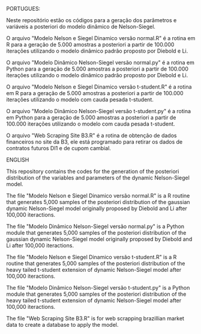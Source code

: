 PORTUGUES:

Neste repositório estão os códigos para a geração dos parâmetros e variáveis a posteriori do modelo dinâmico de Nelson-Siegel.

O arquivo "Modelo Nelson e Siegel Dinamico versão normal.R" é a rotina em R para a geração de 5.000 amostras a posteriori a partir de 100.000 iterações utilizando o modelo dinâmico padrão proposto por Diebold e Li.

O arquivo "Modelo Dinâmico Nelson-Siegel versão normal.py" é a rotina em Python para a geração de 5.000 amostras a posteriori a partir de 100.000 iterações utilizando o modelo dinâmico padrão proposto por Diebold e Li.

O arquivo "Modelo Nelson e Siegel Dinamico versão t-student.R" é a rotina em R para a geração de 5.000 amostras a posteriori a partir de 100.000 iterações utilizando o modelo com cauda pesada t-student.

O arquivo "Modelo Dinâmico Nelson-Siegel versão t-student.py" é a rotina em Python para a geração de 5.000 amostras a posteriori a partir de 100.000 iterações utilizando o modelo com cauda pesada t-student.

O arquivo "Web Scraping Site B3.R" é a rotina de obtenção de dados financeiros no site da B3, ele está programado para retirar os dados de contratos futuros DI1 e de cupom cambial.


ENGLISH

This repository contains the codes for the generation of the posteriori distribution of the variables and parameters of the dynamic Nelson-Siegel model.

The file "Modelo Nelson e Siegel Dinamico versão normal.R" is a R routine that generates 5,000 samples of the posteriori distribution of the gaussian dynamic Nelson-Siegel model originally proposed by Diebold and Li after 100,000 iteractions.

The file "Modelo Dinâmico Nelson-Siegel versão normal.py" is a Python module that generates 5,000 samples of the posteriori distribution of the gaussian dynamic Nelson-Siegel model originally proposed by Diebold and Li after 100,000 iteractions.

The file "Modelo Nelson e Siegel Dinamico versão t-student.R" is a R routine that generates 5,000 samples of the posteriori distribution of the heavy tailed t-student extension of dynamic Nelson-Siegel model after 100,000 iteractions.

The file "Modelo Dinâmico Nelson-Siegel versão t-student.py" is a Python module that generates 5,000 samples of the posteriori distribution of the heavy tailed t-student extension of dynamic Nelson-Siegel model after 100,000 iteractions.


The file "Web Scraping Site B3.R" is for web scrapping brazillian market data to create a database to apply the model.
